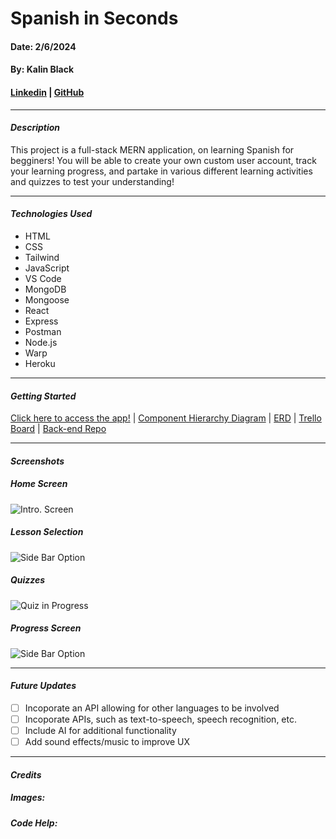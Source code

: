 # Spanish in Seconds
#### Date: 2/6/2024
#### By: Kalin Black 
#### [Linkedin](https://www.linkedin.com/in/kalin-black/) | [GitHub](https://github.com/kfblack)
***
#### **_Description_**
This project is a full-stack MERN application, on learning Spanish for begginers! You will be able to create your own custom user account, track your learning progress, and partake in various different learning activities and quizzes to test your understanding!
***
#### **_Technologies Used_**
- HTML
- CSS
- Tailwind
- JavaScript
- VS Code
- MongoDB
- Mongoose
- React
- Express
- Postman
- Node.js
- Warp
- Heroku
***
#### **_Getting Started_**
[Click here to access the app!]() | [Component Hierarchy Diagram](https://lucid.app/lucidchart/d5c33ab7-d2df-47da-8cee-36acf4a15f88/edit?viewport_loc=-300%2C-210%2C1423%2C1436%2C0_0&invitationId=inv_8abdf021-273b-4b4f-b55f-5b82b148254e) | [ERD](https://drive.google.com/file/d/1H4iZnxtQfw8XdYAq7HZmiRyAGffmSRJF/view?usp=sharing) | [Trello Board](https://trello.com/invite/b/f87QIY6G/ATTIbce6e6717401ad92bf774281d143113dAE93D148/spanish-in-seconds) | [Back-end Repo](https://github.com/kfblack/spanish-in-seconds-backend)
***
#### **_Screenshots_**

##### Home Screen 
![Intro. Screen]()

##### Lesson Selection
![Side Bar Option]()

##### Quizzes 
![Quiz in Progress]()

##### Progress Screen 
![Side Bar Option]()

***
#### **_Future Updates_**
- [ ] Incoporate an API allowing for other languages to be involved
- [ ] Incoporate APIs, such as text-to-speech, speech recognition, etc.
- [ ] Include AI for additional functionality
- [ ] Add sound effects/music to improve UX

***
#### **_Credits_**

##### Images: []() 
##### Code Help: []()
